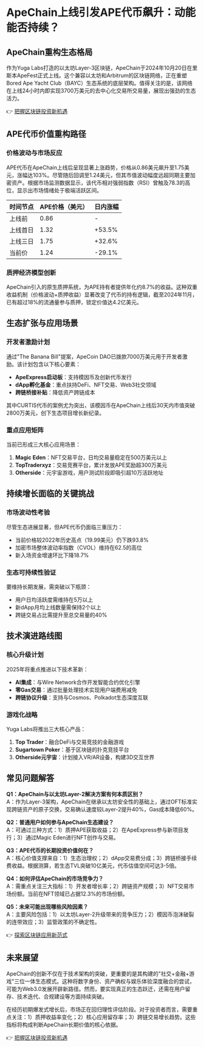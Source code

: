 # ApeChain上线引发APE代币飙升：动能能否持续？

## ApeChain重构生态格局

作为Yuga Labs打造的以太坊Layer-3区块链，ApeChain于2024年10月20日在里斯本ApeFest正式上线。这个兼容以太坊和Arbitrum的区块链网络，正在重塑Bored Ape Yacht Club（BAYC）生态系统的底层架构。值得关注的是，该网络在上线24小时内即实现3700万美元的去中心化交易所交易量，展现出强劲的生态活力。

👉 [把握区块链投资新机遇](https://bit.ly/okx_welcome)

## APE代币价值重构路径

### 价格波动与市场反应
APE代币在ApeChain上线后呈现显著上涨趋势，价格从0.86美元飙升至1.75美元，涨幅达103%。尽管随后回调至1.24美元，但其市值波动幅度远超同期主要加密资产。根据市场监测数据显示，该代币相对强弱指数（RSI）曾触及78.3的高位，显示出市场情绪处于极端活跃区间。

| 时间节点 | APE价格（美元） | 日内涨幅 |
|---------|----------------|---------|
| 上线前   | 0.86           | -       |
| 上线首日 | 1.32           | +53.5%  |
| 上线三日 | 1.75           | +32.6%  |
| 当前价   | 1.24           | -29.1%  |

### 质押经济模型创新
ApeChain引入的原生质押系统，为APE持有者提供年化约8.7%的收益。这种双重收益机制（价格波动+质押收益）显著改变了代币的持有逻辑，截至2024年11月，已有超过18%的流通量参与质押，锁定价值达4.2亿美元。

## 生态扩张与应用场景

### 开发者激励计划
通过"The Banana Bill"提案，ApeCoin DAO已拨款7000万美元用于开发者激励。该计划包含以下核心要素：

- **ApeExpress启动板**：支持模因币及创新代币发行
- **dApp孵化基金**：重点扶持DeFi、NFT交易、Web3社交领域
- **跨链桥接补贴**：降低资产跨链成本

其中CURTIS代币的案例尤为突出，该模因币在ApeChain上线后30天内市值突破2800万美元，创下生态项目增长新纪录。

### 重点应用矩阵
当前已形成三大核心应用场景：

1. **Magic Eden**：NFT交易平台，日均交易量稳定在500万美元以上
2. **TopTraderxyz**：交易竞赛平台，累计发放APE奖励超300万美元
3. **Otherside**：元宇宙游戏，用户测试阶段即吸引超10万活跃地址

## 持续增长面临的关键挑战

### 市场波动性考验
尽管生态进展显著，但APE代币仍面临三重压力：

- 当前价格较2022年历史高点（19.99美元）仍下跌93.8%
- 加密市场整体波动率指数（CVOL）维持在62.5的高位
- 新入场资金增速环比下降18.7%

### 生态可持续性验证
要维持长期发展，需突破以下瓶颈：

- 用户日均活跃度需维持在5万以上
- 新dApp月均上线数量需保持2个以上
- 跨链交易占比需提升至总交易量的40%

## 技术演进路线图

### 核心升级计划
2025年将重点推进以下技术革新：

- **AI集成**：与Wire Network合作开发智能合约优化引擎
- **零Gas交易**：通过批量处理技术实现用户端费用减免
- **跨链协议升级**：支持与Cosmos、Polkadot生态深度互联

### 游戏化战略
Yuga Labs将推出三大核心产品：

1. **Top Trader**：融合DeFi与交易竞技的金融游戏
2. **Sugartown Poker**：基于区块链的扑克竞技平台
3. **Otherside元宇宙**：计划接入VR/AR设备，构建3D交互世界

## 常见问题解答

**Q1：ApeChain与以太坊Layer-2解决方案有何本质区别？**  
A：作为Layer-3架构，ApeChain在继承以太坊安全性的基础上，通过OFT标准实现跨链资产的原子交换，交易确认速度较Layer-2提升40%，Gas成本降低60%。

**Q2：普通用户如何参与ApeChain生态建设？**  
A：可通过三种方式：1）质押APE获取收益；2）在ApeExpress参与新项目发行；3）通过Magic Eden进行NFT创作与交易。

**Q3：APE代币的长期投资价值何在？**  
A：核心价值支撑来自：1）生态治理权；2）dApp交易费分成；3）跨链桥接手续费收益。根据测算，若生态TVL突破10亿美元，代币估值空间可达3-5倍。

**Q4：如何评估ApeChain的市场竞争力？**  
A：需重点关注三大指标：1）开发者增长率；2）跨链资产规模；3）NFT交易市场份额。当前在NFT领域已占据12.3%的市场份额。

**Q5：未来可能出现哪些风险因素？**  
A：主要风险包括：1）以太坊Layer-2升级带来的竞争压力；2）模因币泡沫破裂的连带效应；3）监管政策的不确定性。

👉 [探索区块链应用新范式](https://bit.ly/okx_welcome)

## 未来展望

ApeChain的创新不仅在于技术架构的突破，更重要的是其构建的"社交+金融+游戏"三位一体生态模式。这种将数字身份、资产确权与娱乐体验深度融合的尝试，可能为Web3.0发展开辟新路径。然而，要实现真正的生态跃迁，还需在用户留存、技术迭代、合规建设等方面持续突破。

在经历初期爆发式增长后，市场正在回归理性评估阶段。对于投资者而言，需要重点关注：1）质押收益率变化；2）核心应用留存率；3）跨链交易增长趋势。这些指标将构成判断ApeChain长期价值的核心依据。

👉 [把握区块链投资新机遇](https://bit.ly/okx_welcome)